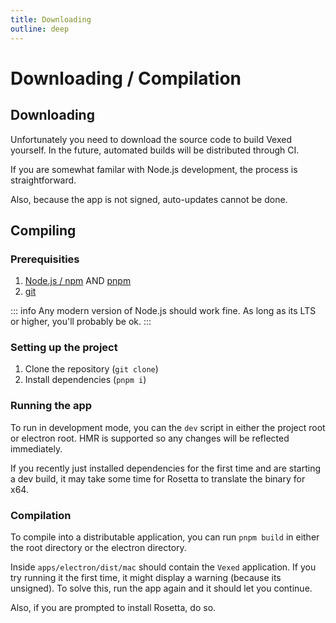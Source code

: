 ```yaml
---
title: Downloading
outline: deep
---
```


# Downloading / Compilation

## Downloading

Unfortunately you need to download the source code to build Vexed yourself. In the future, automated builds will be distributed through CI.

If you are somewhat familar with Node.js development, the process is straightforward.

Also, because the app is not signed, auto-updates cannot be done.

## Compiling

### Prerequisities

1. [Node.js / npm](https://nodejs.org/en) AND [pnpm](https://pnpm.io/installation)
2. [git](https://git-scm.com/downloads)

::: info
Any modern version of Node.js should work fine. As long as its LTS or higher, you'll probably be ok.
:::

### Setting up the project

1. Clone the repository (`git clone`)
2. Install dependencies (`pnpm i`)

### Running the app

To run in development mode, you can the `dev` script in either the project root or electron root. HMR is supported so any changes will be reflected immediately.

If you recently just installed dependencies for the first time and are starting a dev build, it may take some time for Rosetta to translate the binary for x64.

### Compilation

To compile into a distributable application, you can run `pnpm build` in either the root directory or the electron directory.

Inside `apps/electron/dist/mac` should contain the `Vexed` application. If you try running it the first time, it might display a warning (because its unsigned). To solve this, run the app again and it should let you continue.

Also, if you are prompted to install Rosetta, do so.